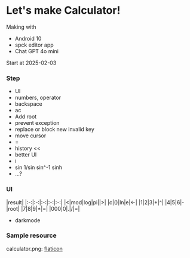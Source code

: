 # Let's make Calculator!

Making with
- Android 10
- spck editor app
- Chat GPT 4o mini

Start at 2025-02-03

### Step
- UI
- numbers, operator
- backspace
- ac
- Add root
- prevent exception
- replace or block new invalid key
- move cursor
- =
- history <<
- better UI
- i
- sin 1/sin sin^-1 sinh
- ...?

### UI
|result|
|:-:|:-:|:-:|:-:|:-:|
|<|mod|log|pi||>|
|c|()|ln|e|<-|
|1|2|3|+|^|
|4|5|6|-|root|
|7|8|9|*|=|
|000|0|.|/|=|

- darkmode

### Sample resource

calculator.png: [flaticon](https://www.flaticon.com/free-icon/calculator_2374370)